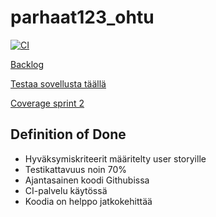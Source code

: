 # parhaat123_ohtu
[![CI](https://github.com/janikakalliokoski/parhaat123_ohtu/actions/workflows/main.yml/badge.svg)](https://github.com/janikakalliokoski/parhaat123_ohtu/actions/workflows/main.yml)

[Backlog](https://docs.google.com/spreadsheets/d/1YLOMhTuRtkmOm1YDEsVQyEnXYjibj6BcjNR0LghErWo/edit?usp=sharing)

[Testaa sovellusta täällä](https://parhaat123.fly.dev/)

[Coverage sprint 2](https://github.com/janikakalliokoski/parhaat123_ohtu/tree/main/documentation/images/coveragevko1.png)

## Definition of Done

- Hyväksymiskriteerit määritelty user storyille
- Testikattavuus noin 70%
- Ajantasainen koodi Githubissa 
- CI-palvelu käytössä
- Koodia on helppo jatkokehittää
